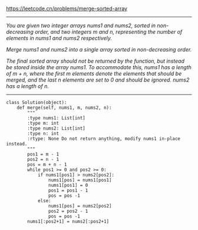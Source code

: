 https://leetcode.cn/problems/merge-sorted-array
***
*You are given two integer arrays nums1 and nums2, sorted in non-decreasing order, and two integers m and n, representing the number of elements in nums1 and nums2 respectively.*

*Merge nums1 and nums2 into a single array sorted in non-decreasing order.*

*The final sorted array should not be returned by the function, but instead be stored inside the array nums1. To accommodate this, nums1 has a length of m + n, where the first m elements denote the elements that should be merged, and the last n elements are set to 0 and should be ignored. nums2 has a length of n.*
***
```
class Solution(object):
    def merge(self, nums1, m, nums2, n):
        """
        :type nums1: List[int]
        :type m: int
        :type nums2: List[int]
        :type n: int
        :rtype: None Do not return anything, modify nums1 in-place instead.
        """
        pos1 = m - 1
        pos2 = n - 1
        pos = m + n - 1
        while pos1 >= 0 and pos2 >= 0:
            if nums1[pos1] > nums2[pos2]:
                nums1[pos] = nums1[pos1]
                nums1[pos1] = 0
                pos1 = pos1 - 1
                pos = pos -1
            else:
                nums1[pos] = nums2[pos2]
                pos2 = pos2 - 1
                pos = pos -1
        nums1[:pos2+1] = nums2[:pos2+1]
